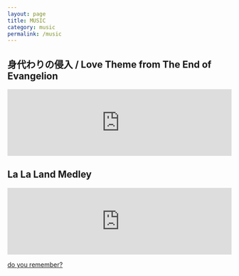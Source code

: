 ```yaml
---
layout: page
title: MUSIC
category: music
permalink: /music
---
```


## 身代わりの侵入 / Love Theme from The End of Evangelion
<div class="video-wrapper">
<iframe width="100%" padding-bottom="56.25%" src="https://www.youtube.com/embed/OlFykvh8WfE" title="YouTube video player" frameborder="0" allow="accelerometer; autoplay; clipboard-write; encrypted-media; gyroscope; picture-in-picture; web-share" allowfullscreen></iframe>
</div>

## La La Land Medley
<div class="video-wrapper">
<iframe width="100%" padding-bottom="56.25%" src="https://www.youtube.com/embed/GQsCS9cZW2A" title="YouTube video player" frameborder="0" allow="accelerometer; autoplay; clipboard-write; encrypted-media; gyroscope; picture-in-picture; web-share" allowfullscreen></iframe>
</div>

<a href="/music/september" style="color: rgb(30,30,30)">do you remember?</a>
